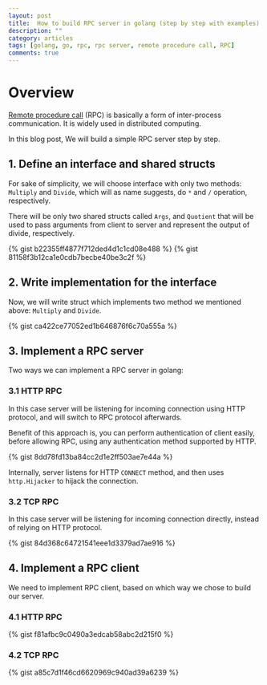 ```yaml
---
layout: post
title:  How to build RPC server in golang (step by step with examples)
description: ""
category: articles
tags: [golang, go, rpc, rpc server, remote procedure call, RPC]
comments: true
---
```


# Overview

[Remote procedure call](https://en.wikipedia.org/wiki/Remote_procedure_call) (RPC) is basically a form of inter-process communication. It is widely used in distributed computing.

In this blog post, We will build a simple RPC server step by step.

## 1. Define an interface and shared structs
For sake of simplicity, we will choose interface with only two methods: `Multiply` and `Divide`, which will as name suggests, do `*` and `/` operation, respectively.

There will be only two shared structs called `Args`, and `Quotient` that will be used to pass arguments from client to server and represent the output of divide, respectively.

{% gist b22355ff4877f712ded4d1c1cd08e488 %}
{% gist 81158f3b12ca1e0cdb7becbe40be3c2f %}


## 2. Write implementation for the interface
Now, we will write struct which implements two method we mentioned above: `Multiply` and `Divide`.

{% gist  ca422ce77052ed1b646876f6c70a555a %}

## 3. Implement a RPC server
Two ways we can implement a RPC server in golang:

### 3.1 HTTP RPC
In this case server will be listening for incoming connection using HTTP protocol, and will switch to RPC protocol afterwards.

Benefit of this approach is, you can perform authentication of client easily, before allowing RPC, using any authentication method supported by HTTP.

{% gist 8dd78fd13ba84cc2d1e2ff503ae7e44a %}

Internally, server listens for HTTP `CONNECT` method, and then uses `http.Hijacker` to hijack the connection.

### 3.2 TCP RPC
In this case server will be listening for incoming connection directly, instead of relying on HTTP protocol.

{% gist 84d368c64721541eee1d3379ad7ae916 %}

## 4. Implement a RPC client
We need to implement RPC client, based on which way we chose to build our server.

### 4.1 HTTP RPC

{% gist f81afbc9c0490a3edcab58abc2d215f0 %}

### 4.2 TCP RPC

{% gist a85c7d1f46cd6620969c940ad39a6239 %}
